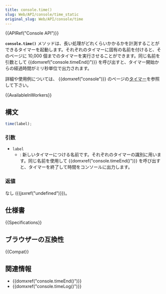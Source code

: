 ```yaml
---
title: console.time()
slug: Web/API/console/time_static
original_slug: Web/API/console/time
---
```


{{APIRef("Console API")}}

**`console.time()`** メソッドは、長い処理がどれくらいかかるかを計測することができるタイマーを起動します。それぞれのタイマーに固有の名前を付けると、そのページに 10,000 個までのタイマーを実行させることができます。同じ名前を引数として {{domxref("console.timeEnd()")}} を呼び出すと、タイマー開始からの経過時間がミリ秒単位で出力されます。

詳細や使用例については、 {{domxref("console")}} のページの[タイマー](/ja/docs/Web/API/console#タイマー)を参照して下さい。

{{AvailableInWorkers}}

## 構文

```js
time(label);
```

### 引数

- `label`
  - : 新しいタイマーにつける名前です。それぞれのタイマーの識別に用います。同じ名前を使用して {{domxref("console.timeEnd()")}} を呼び出すと、タイマーを終了して時間をコンソールに出力します。

### 返値

なし ({{jsxref("undefined")}})。

## 仕様書

{{Specifications}}

## ブラウザーの互換性

{{Compat}}

## 関連情報

- {{domxref("console.timeEnd()")}}
- {{domxref("console.timeLog()")}}
